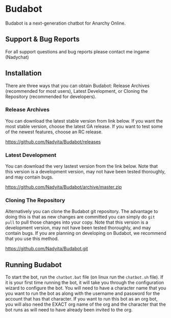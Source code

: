 # Budabot #
Budabot is a next-generation chatbot for Anarchy Online.

## Support & Bug Reports ##
For all support questions and bug reports please contact me ingame (Nadychat)

## Installation ##
There are three ways that you can obtain Budabot: Release Archives (recommended for most users), Latest Development, or Cloning the Repository (recommended for developers).

### Release Archives ###
You can download the latest stable version from link below. If you want the most stable version, choose the latest GA release.  If you want to test some of the newest features, choose an RC release.

https://github.com/Nadyita/Budabot/releases

### Latest Development ###
You can download the very lastest version from the link below.  Note that this version is a development version, may not have been tested thoroughly, and may contain bugs.

https://github.com/Nadyita/Budabot/archive/master.zip

### Cloning The Repository ###
Alternatively you can clone the Budabot git repository. The advantage to doing this is that as new changes are committed you can simply do `git pull` to pull those changes into your copy. Note that this version is a development version, may not have been tested thoroughly, and may contain bugs. If you are planning on developing on Budabot, we recommend that you use this method.

https://github.com/Nadyita/Budabot.git

## Running Budabot

To start the bot, run the ```chatbot.bat``` file (on linux run the ```chatbot.sh``` file). If it is your first time running the bot, it will take you through the configuration wizard to configure the bot. You will need to have a character name that you you want to run the bot as along with the username and password for the account that has that character. If you want to run this bot as an org bot, you will also need the EXACT org name of the org and the character that the bot runs as will need to have already been invited to the org.
